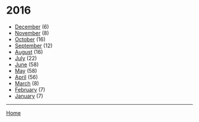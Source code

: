 # 2016

  * [December](./2016-12.md) (6)
  * [November](./2016-11.md) (8)
  * [October](./2016-10.md) (16)
  * [September](./2016-09.md) (12)
  * [August](./2016-08.md) (16)
  * [July](./2016-07.md) (22)
  * [June](./2016-06.md) (58)
  * [May](./2016-05.md) (58)
  * [April](./2016-04.md) (56)
  * [March](./2016-03.md) (8)
  * [February](./2016-02.md) (7)
  * [January](./2016-01.md) (7)

----

[Home](../)
